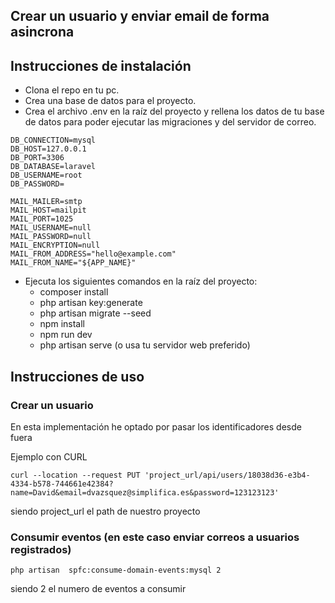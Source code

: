 ##  Crear un usuario y enviar email de forma asincrona

## Instrucciones de instalación
- Clona el repo en tu pc.
- Crea una base de datos para el proyecto.
- Crea el archivo .env en la raíz del proyecto y rellena los datos de tu base de datos para poder ejecutar las migraciones y del servidor de correo.
```
DB_CONNECTION=mysql
DB_HOST=127.0.0.1
DB_PORT=3306
DB_DATABASE=laravel
DB_USERNAME=root
DB_PASSWORD=

MAIL_MAILER=smtp
MAIL_HOST=mailpit
MAIL_PORT=1025
MAIL_USERNAME=null
MAIL_PASSWORD=null
MAIL_ENCRYPTION=null
MAIL_FROM_ADDRESS="hello@example.com"
MAIL_FROM_NAME="${APP_NAME}"
```

- Ejecuta los siguientes comandos en la raíz del proyecto:
    - composer install
    - php artisan key:generate
    - php artisan migrate --seed
    - npm install
    - npm run dev
    - php artisan serve (o usa tu servidor web preferido)

## Instrucciones de uso

### Crear un usuario

En esta implementación he optado por pasar los identificadores desde fuera

Ejemplo con CURL

```
curl --location --request PUT 'project_url/api/users/18038d36-e3b4-4334-b578-744661e42384?name=David&email=dvazsquez@simplifica.es&password=123123123'
```

siendo project_url el path de nuestro proyecto

### Consumir eventos (en este caso enviar correos a usuarios registrados)

```
php artisan  spfc:consume-domain-events:mysql 2
```

siendo 2 el numero de eventos a consumir

